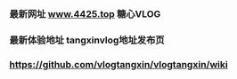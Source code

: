 ### 最新网址 www.4425.top 糖心VLOG
### 最新体验地址 tangxinvlog地址发布页
### https://github.com/vlogtangxin/vlogtangxin/wiki
